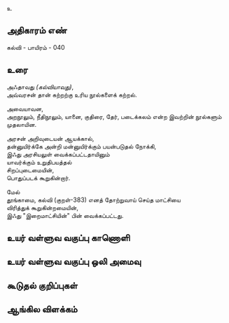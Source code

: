 உ


## அதிகாரம் எண்

கல்வி - பாயிரம் - 040

## உரை

அஃதாவது _(கல்வியாவது)_,  
அவ்வரசன் தான் கற்றற்கு உரிய நூல்களைக் கற்றல்.

அவையாவன,  
அறநூலும், நீதிநூலும், யானை, குதிரை, தேர், படைக்கலம் என்ற இவற்றின் நூல்களும் முதலாயின.  

அரசன் அறிவுடையன் ஆயக்கால்,  
தன்னுயிர்க்கே அன்றி மன்னுயிர்க்கும் பயன்படுதல் நோக்கி,  
இஃது அரசியலுள் வைக்கப்பட்டதாயினும்  
யாவர்க்கும் உறுதிபயத்தல்  
சிறப்புடைமையின்,  
பொதுப்படக் கூறுகின்றார்.  

மேல்  
தூங்காமை, கல்வி (குறள்-383) எனத் தோற்றுவாய் செய்த மாட்சியை  
விரித்துக் கூறுகின்றமையின்,  
இஃது "இறைமாட்சியின்" பின் வைக்கப்பட்டது.


## உயர் வள்ளுவ வகுப்பு காணொளி


## உயர் வள்ளுவ வகுப்பு ஒலி அமைவு 


## கூடுதல் குறிப்புகள்


## ஆங்கில விளக்கம்

